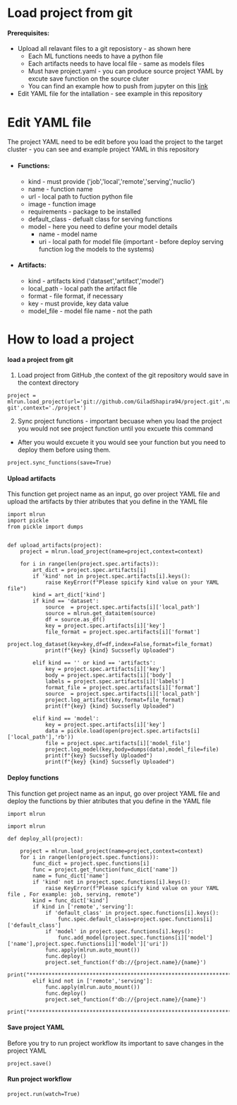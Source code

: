 # Load project from git 

#### Prerequisites:
* Upload all relavant files to a git reposistory  - as shown here
  * Each ML functions needs to have a python file
  * Each artifacts needs to have local file  - same as models files
  * Must have project.yaml  - you can produce source project YAML by excute save function on the source cluter
  * You can find an example how to push from jupyter on this [link](https://github.com/GiladShapira94/project/blob/master/gitReadme.md)
* Edit YAML file for the intallation - see example in this repository

# Edit YAML file
The project YAML need to be edit before you load the project to the target cluster - you can see and example project YAML in this repository
* #### Functions:
  * kind - must provide ('job','local','remote','serving','nuclio')
  * name - function name
  * url - local path to fuction python file
  * image - function image 
  * requirements - package to be installed
  * default_class - defualt class for serving functions
  * model - here you need to define your model details 
    * name - model name
    * uri - local path for model file (important - before deploy serving function log the models to the systems)
* #### Artifacts:
  * kind - artifacts kind ('dataset','artifact','model')
  * local_path - local path the artifact file
  * format - file format, if necessary 
  * key - must provide, key data value
  * model_file - model file name  - not the path 
# How to load a project
#### load a project from git 
1. Load project from GitHub ,the context of the git repository would save in the context directory
````
project = mlrun.load_project(url='git://github.com/GiladShapira94/project.git',name='project-git',context='./project')
````
2. Sync project functions - important becuase when you load the project you would not see project function until you excuete this command
* After you would excuete it you would see your function but you need to deploy them before using them.
````
project.sync_functions(save=True)
````
#### Upload artifacts 
This function get project name as an input, go over project YAML file and upload the artifacts by thier atributes that you define in the YAML file
````
import mlrun 
import pickle
from pickle import dumps


def upload_artifacts(project):
    project = mlrun.load_project(name=project,context=context)

    for i in range(len(project.spec.artifacts)):
        art_dict = project.spec.artifacts[i]
        if 'kind' not in project.spec.artifacts[i].keys():
            raise KeyError(f"Please spicify kind value on your YAML file")
        kind = art_dict['kind']
        if kind == 'dataset':
            source  = project.spec.artifacts[i]['local_path']
            source = mlrun.get_dataitem(source)
            df = source.as_df()
            key = project.spec.artifacts[i]['key']
            file_format = project.spec.artifacts[i]['format']
            project.log_dataset(key=key,df=df,index=False,format=file_format)
            print(f"{key} {kind} Sucssefly Uploaded")
            
        elif kind == '' or kind == 'artifacts':
            key = project.spec.artifacts[i]['key']
            body = project.spec.artifacts[i]['body']
            labels = project.spec.artifacts[i]['labels']
            format_file = project.spec.artifacts[i]['format']
            source  = project.spec.artifacts[i]['local_path']
            project.log_artifact(key,format=file_format)
            print(f"{key} {kind} Sucssefly Uploaded")
            
        elif kind == 'model':
            key = project.spec.artifacts[i]['key']
            data = pickle.load(open(project.spec.artifacts[i]['local_path'],'rb'))
            file = project.spec.artifacts[i]['model_file']
            project.log_model(key,body=dumps(data),model_file=file)
            print(f"{key} Sucssefly Uploaded")
            print(f"{key} {kind} Sucssefly Uploaded")
````
#### Deploy functions 
This function get project name as an input, go over project YAML file and deploy the functions by thier atributes that you define in the YAML file
````
import mlrun

import mlrun

def deploy_all(project):

    project = mlrun.load_project(name=project,context=context)
    for i in range(len(project.spec.functions)):
        func_dict = project.spec.functions[i]
        func = project.get_function(func_dict['name'])
        name = func_dict['name']
        if 'kind' not in project.spec.functions[i].keys():
            raise KeyError(f"Please spicify kind value on your YAML file , For example: job, serving, remote")
        kind = func_dict['kind']
        if kind in ['remote','serving']:
            if 'default_class' in project.spec.functions[i].keys():
                func.spec.default_class=project.spec.functions[i]['default_class']
            if 'model' in project.spec.functions[i].keys():
                func.add_model(project.spec.functions[i]['model']['name'],project.spec.functions[i]['model']['uri'])
            func.apply(mlrun.auto_mount())
            func.deploy()
            project.set_function(f'db://{project.name}/{name}')
            print("******************************************************************************************************")
        elif kind not in ['remote','serving']:
            func.apply(mlrun.auto_mount())
            func.deploy() 
            project.set_function(f'db://{project.name}/{name}')
            print("******************************************************************************************************")
````
#### Save project YAML
Before you try to run project workflow its important to save changes in the project YAML
````
project.save()
````
#### Run project workflow 
````
project.run(watch=True)
````

